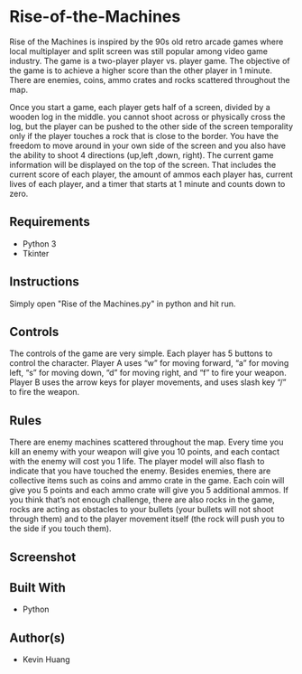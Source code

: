 # Rise-of-the-Machines
Rise of the Machines is inspired by the 90s old retro arcade games where local multiplayer and split screen was still popular among video game industry. The game is a two-player player vs. player game. The objective of the game is to achieve a higher score than the other player in 1 minute. There are enemies, coins, ammo crates and rocks scattered throughout the map.

Once you start a game, each player gets half of a screen, divided by a wooden log in the middle. you cannot shoot across or physically cross the log, but the player can be pushed to the other side of the screen temporality only if the player touches a rock that is close to the border. You have the freedom to move around in your own side of the screen and you also have the ability to shoot 4 directions (up,left ,down, right). The current game information will be displayed on the top of the screen. That includes the current score of each player, the amount of ammos each player has, current lives of each player, and a timer that starts at 1 minute and counts down to zero. 

## Requirements
* Python 3
* Tkinter

## Instructions
Simply open "Rise of the Machines.py" in python and hit run.

## Controls
The controls of the game are very simple. Each player has 5 buttons to control the character. Player A uses “w” for moving forward, “a” for moving left, “s” for moving down, “d” for moving right, and “f” to fire your weapon. Player B uses the arrow keys for player movements, and uses slash key “/” to fire the weapon. 

## Rules
There are enemy machines scattered throughout the map. Every time you kill an enemy with your weapon will give you 10 points, and each contact with the enemy will cost you 1 life. The player model will also flash to indicate that you have touched the enemy. Besides enemies, there are collective items such as coins and ammo crate in the game. Each coin will give you 5 points and each ammo crate will give you 5 additional ammos. If you think that’s not enough challenge, there are also rocks in the game, rocks are acting as obstacles to your bullets (your bullets will not shoot through them) and to the player movement itself (the rock will push you to the side if you touch them).

## Screenshot


## Built With
* Python

## Author(s)
* Kevin Huang
